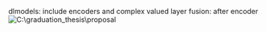 dlmodels: include encoders and complex valued layer
fusion: after encoder 
![C:\graduation_thesis\proposal](finalversion.png"overview")
